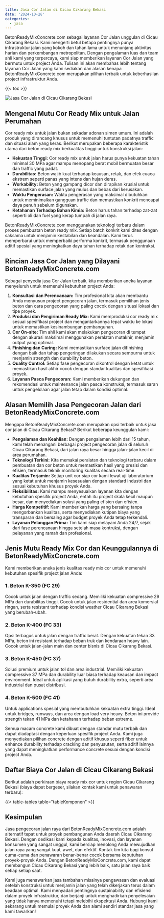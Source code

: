 ```yaml
---
title: Jasa Cor Jalan di Cicau Cikarang Bekasi
date: '2024-10-28'
categories:
  - jasa
---
```


BetonReadyMixConcrete.com sebagai layanan Cor Jalan unggulan di Cicau Cikarang Bekasi. Kami mengerti betul betapa pentingnya punya infrastruktur jalan yang kokoh dan tahan lama untuk menunjang aktivitas harian dan perkembangan metropolitan. Dengan pengalaman luas dan team ahli kami yang terpercaya, kami siap memberikan layanan Cor Jalan yang bermutu untuk project Anda. Tulisan ini akan membahas lebih tentang layanan Cor Jalan yang kami sediakan dan alasan kenapa BetonReadyMixConcrete.com merupakan pilihan terbaik untuk keberhasilan project infrastruktur Anda.

{{< toc >}}

![Jasa Cor Jalan di Cicau Cikarang Bekasi](https://betoncor8.github.io/cor/harga-beton-readymix-concrete%20(42).png)

## Mengenal Mutu Cor Ready Mix untuk Jalan Perumahan

Cor ready mix untuk jalan bukan sekadar adonan simen umum. Ini adalah produk yang dirancang khusus untuk memenuhi tuntutan padatnya traffic dan situasi alam yang keras. Berikut merupakan beberapa karakteristik utama dari beton ready mix berkualitas tinggi untuk konstruksi jalan:

- **Kekuatan Tinggi:** Cor ready mix untuk jalan harus punya kekuatan tahan minimal 30 MPa agar mampu menopang berat mobil bermuatan besar dan traffic yang padat.
- **Durabilitas:** Beton wajib kuat terhadap keausan, retak, dan efek cuaca ekstrem seperti panas yang intens dan hujan deras.
- **Workability:** Beton yang gampang dicor dan dirapikan krusial untuk memastikan surface jalan yang mulus dan bebas dari kerusakan.
- **Waktu Pengerasan:** Waktu pengerasan yang maksimal dibutuhkan untuk meminimalkan gangguan traffic dan memastikan konkrit mencapai daya penuh sebelum digunakan.
- **Ketahanan Terhadap Bahan Kimia:** Beton harus tahan terhadap zat-zat seperti oli dan fuel yang kerap tumpah di jalan raya.

BetonReadyMixConcrete.com menggunakan teknologi terbaru dalam proses pembuatan beton ready mix. Setiap batch konkrit kami dites dengan saksama untuk menjamin kestabilan dan keandalan. Kami terus memperbarui untuk memperbaiki performa konkrit, termasuk penggunaan aditif spesial yang meningkatkan daya tahan terhadap retak dan kontraksi.

## Rincian Jasa Cor Jalan yang Dilayani BetonReadyMixConcrete.com

Sebagai penyedia jasa Cor Jalan terbaik, kita memberikan aneka layanan menyeluruh untuk memenuhi kebutuhan project Anda:

1. **Konsultasi dan Perencanaan:** Tim profesional kita akan membantu Anda menyusun project pengecoran jalan, termasuk pemilihan jenis beton dan cara pengecoran yang paling cocok dengan situasi lokasi dan tipe proyek.
2. **Produksi dan Pengiriman Ready Mix:** Kami memproduksi cor ready mix sesuai spesifikasi project dan mengantarkannya tepat waktu ke lokasi untuk memastikan kesinambungan pembangunan.
3. **Cor On-site:** Tim ahli kami akan melakukan pengecoran di tempat dengan akurasi maksimal menggunakan peralatan mutakhir, menjamin output yang optimal.
4. **Finishing dan Curing:** Kami memastikan surface jalan difinishing dengan baik dan tahap pengeringan dilakukan secara sempurna untuk menjamin strength dan durability beton.
5. **Quality Control:** Setiap fase pengecoran dikontrol dengan ketat untuk memastikan hasil akhir cocok dengan standar kualitas dan spesifikasi proyek.
6. **Layanan Pasca Pengecoran:** Kami memberikan dukungan dan rekomendasi untuk maintenance jalan pasca konstruksi, termasuk saran untuk pengelolaan agar jalan tetap dalam kondisi optimal.

## Alasan Memilih Jasa Pengecoran Jalan dari BetonReadyMixConcrete.com

Mengapa BetonReadyMixConcrete.com merupakan opsi terbaik untuk jasa cor jalan di Cicau Cikarang Bekasi? Berikut beberapa keunggulan kami:

- **Pengalaman dan Keahlian:** Dengan pengalaman lebih dari 15 tahun, kami telah menangani berbagai project pengecoran jalan di seluruh Cicau Cikarang Bekasi, dari jalan raya besar hingga jalan-jalan kecil di area perumahan.
- **Teknologi Terkini:** Kita memakai peralatan dan teknologi terbaru dalam pembuatan dan cor beton untuk memastikan hasil yang presisi dan efisien, termasuk teknik monitoring kualitas secara real-time.
- **Kualitas Terjamin:** Setiap unit cor siap cor kami lewat uji laboratorium yang ketat untuk menjamin kesesuaian dengan standard industri dan sesuai kebutuhan khusus proyek Anda.
- **Fleksibilitas:** Kami mampu menyesuaikan layanan kita dengan kebutuhan spesifik project Anda, entah itu project skala kecil maupun besar, dan menyediakan solusi yang paling efisien dan efisien.
- **Harga Kompetitif:** Kami memberikan harga yang bersaing tanpa mengorbankan kualitas, serta menyediakan kutipan biaya yang transparan dan bersaing agar budget proyek Anda tetap terkendali.
- **Layanan Pelanggan Prima:** Tim kami siap melayani Anda 24/7, sejak dari fase perencanaan hingga setelah masa kontruksi, dengan pelayanan yang ramah dan profesional.

## Jenis Mutu Ready Mix Cor dan Keunggulannya di BetonReadyMixConcrete.com

Kami memberikan aneka jenis kualitas ready mix cor untuk memenuhi kebutuhan spesifik project jalan Anda:

### 1\. Beton K-350 (FC 29)

Cocok untuk jalan dengan traffic sedang. Memiliki kekuatan compressive 29 MPa dan durabilitas tinggi. Cocok untuk jalan residential dan area komersial ringan, serta resistant terhadap kondisi weather Cicau Cikarang Bekasi yang berubah-ubah.

### 2\. Beton K-400 (FC 33)

Opsi terbagus untuk jalan dengan traffic berat. Dengan kekuatan tekan 33 MPa, beton ini resistant terhadap beban truk dan kendaraan heavy lain. Cocok untuk jalan-jalan main dan center bisnis di Cicau Cikarang Bekasi.

### 3\. Beton K-450 (FC 37)

Solusi premium untuk jalan tol dan area industrial. Memiliki kekuatan compressive 37 MPa dan durability luar biasa terhadap keausan dan impact environment. Ideal untuk aplikasi yang butuh durability extra, seperti area industrial dan pusat distribusi.

### 4\. Beton K-500 (FC 41)

Untuk applications spesial yang membutuhkan kekuatan extra tinggi. Ideal untuk bridges, runways, dan area dengan load very heavy. Beton ini provide strength tekan 41 MPa dan ketahanan terhadap beban extreme.

Semua macam concrete kami dibuat dengan standar mutu terbaik dan dapat diadaptasi dengan keperluan spesifik project Anda. Kami juga menyediakan pilihan concrete dengan aditif khusus seperti fiber untuk enhance durability terhadap cracking dan penyusutan, serta aditif lainnya yang dapat meningkatkan performance concrete sesuai dengan kondisi project Anda.

## Daftar Biaya Cor Jalan di Cicau Cikarang Bekasi

Berikut adalah perkiraan biaya ready mix cor untuk region Cicau Cikarang Bekasi (biaya dapat bergeser, silakan kontak kami untuk penawaran terbaru):

{{< table-tables table="tableKomponen" >}}

## Kesimpulan

Jasa pengecoran jalan raya dari BetonReadyMixConcrete.com adalah alternatif tepat untuk proyek pembangunan Anda daerah Cicau Cikarang Bekasi. Dengan dedikasi kami kepada kualitas, inovasi, dan layanan konsumen yang sangat unggul, kami bersiap menolong Anda mewujudkan jalan raya yang sangat kuat, awet, dan efektif. Kontak tim kita bagi konsul cuma-cuma dan penawaran benar-benar cocok bersama kebutuhan proyek-proyek Anda. Dengan BetonReadyMixConcrete.com, kami dapat membangun Cicau Cikarang Bekasi yang lebih baik, satu jalan raya baik setiap setiap saat.

Kami juga menawarkan jasa tambahan misalnya pengawasan dan evaluasi setelah konstruksi untuk menjamin jalan yang telah dikerjakan terus dalam keadaan optimal. Kami menyadari pentingnya sustainability dan efisiensi dalam proyek infrastruktur, dan berjanji untuk menghadirkan penyelesaian yang tidak hanya memenuhi tetapi melebihi ekspektasi Anda. Hubungi kami sekarang untuk memulai proyek Anda dan alami sendiri standar jasa yang kami tawarkan!
